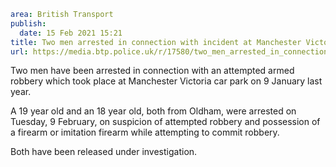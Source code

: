 ```yaml
area: British Transport
publish:
  date: 15 Feb 2021 15:21
title: Two men arrested in connection with incident at Manchester Victoria
url: https://media.btp.police.uk/r/17580/two_men_arrested_in_connection_with_incident_at_m
```

Two men have been arrested in connection with an attempted armed robbery which took place at Manchester Victoria car park on 9 January last year.

A 19 year old and an 18 year old, both from Oldham, were arrested on Tuesday, 9 February, on suspicion of attempted robbery and possession of a firearm or imitation firearm while attempting to commit robbery.

Both have been released under investigation.

